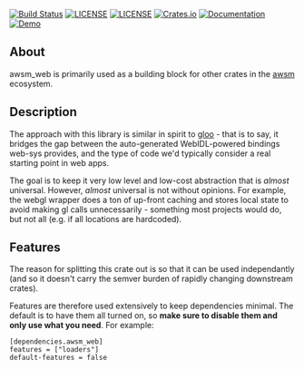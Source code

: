 [![Build Status](https://github.com/dakom/awsm-web/workflows/Test%2C%20Build%2C%20and%20Deploy/badge.svg)](https://github.com/dakom/awsm-web/actions)
[![LICENSE](https://img.shields.io/badge/license-MIT-blue.svg)](LICENSE-MIT)
[![LICENSE](https://img.shields.io/badge/license-apache-blue.svg)](LICENSE-APACHE)
[![Crates.io](https://img.shields.io/crates/v/awsm_web.svg)](https://crates.io/crates/awsm_web)
[![Documentation](https://docs.rs/awsm_web/badge.svg)](https://docs.rs/awsm_web)
[![Demo](https://img.shields.io/badge/demo-launch-yellow)](https://dakom.github.io/awsm-web)

## About

awsm_web is primarily used as a building block for other crates in the [awsm](https://github.com/dakom/awsm) ecosystem.

## Description 

The approach with this library is similar in spirit to [gloo](https://github.com/rustwasm/gloo) - that is to say, it bridges the gap between the auto-generated WebIDL-powered bindings web-sys provides, and the type of code we'd typically consider a real starting point in web apps.

The goal is to keep it very low level and low-cost abstraction that is _almost_ universal. However, _almost_ universal is not without opinions. For example, the webgl wrapper does a ton of up-front caching and stores local state to avoid making gl calls unnecessarily - something most projects would do, but not all (e.g. if all locations are hardcoded). 

## Features

The reason for splitting this crate out is so that it can be used independantly (and so it doesn't carry the semver burden of rapidly changing downstream crates). 

Features are therefore used extensively to keep dependencies minimal. The default is to have them all turned on, so **make sure to disable them and only use what you need**. For example:

```
[dependencies.awsm_web]
features = ["loaders"]
default-features = false 
```